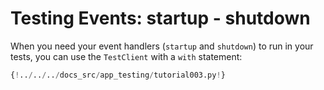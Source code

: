 # Testing Events: startup - shutdown

When you need your event handlers (`startup` and `shutdown`) to run in your tests, you can use the `TestClient` with a `with` statement:

```Python hl_lines="9-12  20-24"
{!../../../docs_src/app_testing/tutorial003.py!}
```
